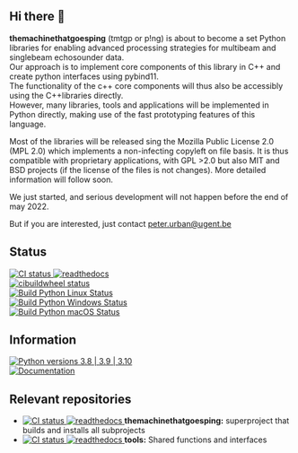 ## Hi there 👋

**themachinethatgoesping** (tmtgp or p!ng) is about to become a set Python libraries for enabling advanced processing strategies for multibeam and singlebeam echosounder data. </br>
Our approach is to implement core components of this library in C++ and create python interfaces using pybind11. </br>
The functionality of the c++ core components will thus also be accessibly using the C++libraries directly. </br>
However, many libraries, tools and applications will be implemented in Python directly, making use of the fast prototyping features of this language. </br>

Most of the libraries will be released sing the Mozilla Public License 2.0 (MPL 2.0) which implements a non-infecting copyleft on file basis. It is thus compatible with proprietary applications, with GPL >2.0 but also MIT and BSD projects (if the license of the files is not changes). More detailed information will follow soon.

We just started, and serious development will not happen before the end of may 2022.

But if you are interested, just contact peter.urban@ugent.be

## Status

<a href="https://github.com/themachinethatgoesping/themachinethatgoesping/actions/workflows/ci.yml">
  <img src="https://github.com/themachinethatgoesping/themachinethatgoesping/actions/workflows/ci.yml/badge.svg" alt='CI status'/>
</a>

<a href="https://readthedocs.org/projects/themachinethatgoesping/builds/">
  <img src="https://readthedocs.org/projects/themachinethatgoesping/badge/?version=latest&style" alt='readthedocs'/>
</a>

</br>
<a href="https://github.com/themachinethatgoesping/themachinethatgoesping/actions/workflows/cibuildwheel.yml">
  <img src="https://github.com/themachinethatgoesping/themachinethatgoesping/actions/workflows/cibuildwheel.yml/badge.svg" alt='cibuildwheel status'/>
</a>

</br>
<a href="https://github.com/themachinethatgoesping/themachinethatgoesping/actions/workflows/python-package-linux.yml">
  <img src="https://github.com/themachinethatgoesping/themachinethatgoesping/actions/workflows/python-package-linux.yml/badge.svg" alt='Build Python Linux Status'/>
</a>
</br>
<a href="https://github.com/themachinethatgoesping/themachinethatgoesping/actions/workflows/python-package-windows.yml">
  <img src="https://github.com/themachinethatgoesping/themachinethatgoesping/actions/workflows/python-package-windows.yml/badge.svg" alt='Build Python Windows Status'/>
</a>

</br>
<a href="https://github.com/themachinethatgoesping/themachinethatgoesping/actions/workflows/python-package-mac.yml">
  <img src="https://github.com/themachinethatgoesping/themachinethatgoesping/actions/workflows/python-package-mac.yml/badge.svg" alt='Build Python macOS Status'/>
</a>

## Information

<a href="https://pypi.org/project/themachinethatgoesping/">
  <img src="https://img.shields.io/badge/pypi python versions-3.8 | 3.9 | 3.10-informational" alt='Python versions 3.8 | 3.9 | 3.10'/>
</a>
</br>
<a href="https://themachinethatgoesping.readthedocs.io">
  <img src="https://img.shields.io/badge/Documentation-readthedocs-informational" alt='Documentation'/>
</a>


## Relevant repositories

- <a href="https://github.com/themachinethatgoesping/themachinethatgoesping/actions/workflows/ci.yml"> <img src="https://github.com/themachinethatgoesping/themachinethatgoesping/actions/workflows/ci.yml/badge.svg" alt='CI status'/> </a> <a href="https://themachinethatgoesping.readthedocs.io"> <img src="https://readthedocs.org/projects/themachinethatgoesping/badge/?version=latest&style" alt='readthedocs'/> </a> **themachinethatgoesping:** superproject that builds and installs all subprojects 
- <a href="https://github.com/themachinethatgoesping/tools/actions/workflows/ci.yml"> <img src="https://github.com/themachinethatgoesping/tools/actions/workflows/ci.yml/badge.svg" alt='CI status'/> </a> <a href="https://themachinethatgoesping.readthedocs.io/projects/tools"> <img src="https://readthedocs.org/projects/themachinethatgoespingtools/badge/?version=latest&style" alt='readthedocs'/> </a> **tools:** Shared functions and interfaces 

<!--

**Here are some ideas to get you started:**

🙋‍♀️ A short introduction - what is your organization all about?
🌈 Contribution guidelines - how can the community get involved?
👩‍💻 Useful resources - where can the community find your docs? Is there anything else the community should know?
🍿 Fun facts - what does your team eat for breakfast?
🧙 Remember, you can do mighty things with the power of [Markdown](https://docs.github.com/github/writing-on-github/getting-started-with-writing-and-formatting-on-github/basic-writing-and-formatting-syntax)
-->
